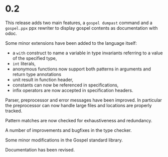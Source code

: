 # 0.2

This release adds two main features, a `gospel dumpast` command and a
`gospel.ppx` ppx rewriter to display gospel contents as documentation with
odoc.

Some minor extensions have been added to the language itself:
- a `with` construct to name a variable in type invariants referring to a
  value of the specified type,
- `int` literals,
- anonymous functions now support both patterns in arguments and return type annotations
- unit result in function header,
- constants can now be referenced in specifications,
- infix operators are now accepted in specification headers.

Parser, preprocessor and error messages have been improved. In particular the
preprocessor can now handle large files and locations are properly tracked.

Pattern matches are now checked for exhaustiveness and redundancy.

A number of improvements and bugfixes in the type checker.

Some minor modifications in the Gospel standard library.

Documentation has been revised.
